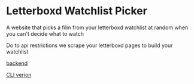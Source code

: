 # Letterboxd Watchlist Picker

A website that picks a film from your letterboxd watchlist at random when you can't decide what to watch

Do to api restrictions we scrape your letterboxd pages to build your watchlist


[backend](https://github.com/HoloPollock/random-letterboxd/tree/appengine)

[CLI verion](https://github.com/HoloPollock/random-letterboxd)

